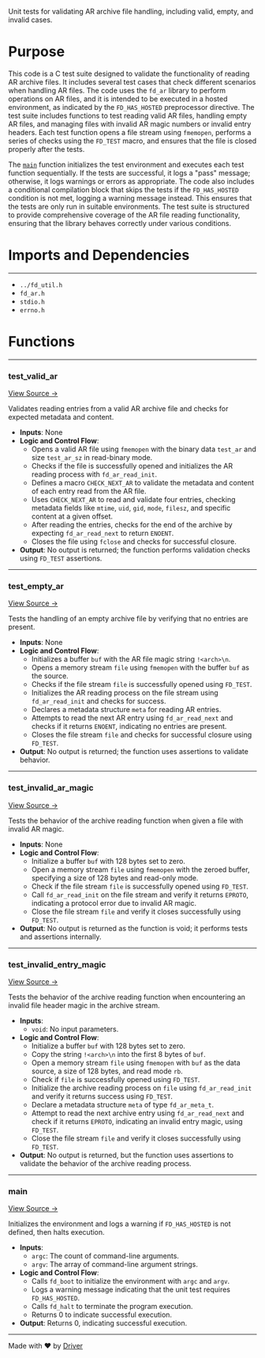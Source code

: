 <!--------------------------------------------------------------------------------->
<!-- IMPORTANT: This file is auto-generated by Driver (https://driver.ai). -------->
<!-- Manual edits may be overwritten on future commits. --------------------------->
<!--------------------------------------------------------------------------------->

Unit tests for validating AR archive file handling, including valid, empty, and invalid cases.

# Purpose
This code is a C test suite designed to validate the functionality of reading AR archive files. It includes several test cases that check different scenarios when handling AR files. The code uses the `fd_ar` library to perform operations on AR files, and it is intended to be executed in a hosted environment, as indicated by the `FD_HAS_HOSTED` preprocessor directive. The test suite includes functions to test reading valid AR files, handling empty AR files, and managing files with invalid AR magic numbers or invalid entry headers. Each test function opens a file stream using `fmemopen`, performs a series of checks using the `FD_TEST` macro, and ensures that the file is closed properly after the tests.

The [`main`](<#main>) function initializes the test environment and executes each test function sequentially. If the tests are successful, it logs a "pass" message; otherwise, it logs warnings or errors as appropriate. The code also includes a conditional compilation block that skips the tests if the `FD_HAS_HOSTED` condition is not met, logging a warning message instead. This ensures that the tests are only run in suitable environments. The test suite is structured to provide comprehensive coverage of the AR file reading functionality, ensuring that the library behaves correctly under various conditions.
# Imports and Dependencies

---
- `../fd_util.h`
- `fd_ar.h`
- `stdio.h`
- `errno.h`


# Functions

---
### test\_valid\_ar<!-- {{#callable:test_valid_ar}} -->
[View Source →](<../../../../../src/util/archive/test_ar.c#L13>)

Validates reading entries from a valid AR archive file and checks for expected metadata and content.
- **Inputs**: None
- **Logic and Control Flow**:
    - Opens a valid AR file using `fmemopen` with the binary data `test_ar` and size `test_ar_sz` in read-binary mode.
    - Checks if the file is successfully opened and initializes the AR reading process with `fd_ar_read_init`.
    - Defines a macro `CHECK_NEXT_AR` to validate the metadata and content of each entry read from the AR file.
    - Uses `CHECK_NEXT_AR` to read and validate four entries, checking metadata fields like `mtime`, `uid`, `gid`, `mode`, `filesz`, and specific content at a given offset.
    - After reading the entries, checks for the end of the archive by expecting `fd_ar_read_next` to return `ENOENT`.
    - Closes the file using `fclose` and checks for successful closure.
- **Output**: No output is returned; the function performs validation checks using `FD_TEST` assertions.


---
### test\_empty\_ar<!-- {{#callable:test_empty_ar}} -->
[View Source →](<../../../../../src/util/archive/test_ar.c#L52>)

Tests the handling of an empty archive file by verifying that no entries are present.
- **Inputs**: None
- **Logic and Control Flow**:
    - Initializes a buffer `buf` with the AR file magic string `!<arch>\n`.
    - Opens a memory stream `file` using `fmemopen` with the buffer `buf` as the source.
    - Checks if the file stream `file` is successfully opened using `FD_TEST`.
    - Initializes the AR reading process on the file stream using `fd_ar_read_init` and checks for success.
    - Declares a metadata structure `meta` for reading AR entries.
    - Attempts to read the next AR entry using `fd_ar_read_next` and checks if it returns `ENOENT`, indicating no entries are present.
    - Closes the file stream `file` and checks for successful closure using `FD_TEST`.
- **Output**: No output is returned; the function uses assertions to validate behavior.


---
### test\_invalid\_ar\_magic<!-- {{#callable:test_invalid_ar_magic}} -->
[View Source →](<../../../../../src/util/archive/test_ar.c#L65>)

Tests the behavior of the archive reading function when given a file with invalid AR magic.
- **Inputs**: None
- **Logic and Control Flow**:
    - Initialize a buffer `buf` with 128 bytes set to zero.
    - Open a memory stream `file` using `fmemopen` with the zeroed buffer, specifying a size of 128 bytes and read-only mode.
    - Check if the file stream `file` is successfully opened using `FD_TEST`.
    - Call `fd_ar_read_init` on the file stream and verify it returns `EPROTO`, indicating a protocol error due to invalid AR magic.
    - Close the file stream `file` and verify it closes successfully using `FD_TEST`.
- **Output**: No output is returned as the function is void; it performs tests and assertions internally.


---
### test\_invalid\_entry\_magic<!-- {{#callable:test_invalid_entry_magic}} -->
[View Source →](<../../../../../src/util/archive/test_ar.c#L76>)

Tests the behavior of the archive reading function when encountering an invalid file header magic in the archive stream.
- **Inputs**:
    - `void`: No input parameters.
- **Logic and Control Flow**:
    - Initialize a buffer `buf` with 128 bytes set to zero.
    - Copy the string `!<arch>\n` into the first 8 bytes of `buf`.
    - Open a memory stream `file` using `fmemopen` with `buf` as the data source, a size of 128 bytes, and read mode `rb`.
    - Check if `file` is successfully opened using `FD_TEST`.
    - Initialize the archive reading process on `file` using `fd_ar_read_init` and verify it returns success using `FD_TEST`.
    - Declare a metadata structure `meta` of type `fd_ar_meta_t`.
    - Attempt to read the next archive entry using `fd_ar_read_next` and check if it returns `EPROTO`, indicating an invalid entry magic, using `FD_TEST`.
    - Close the file stream `file` and verify it closes successfully using `FD_TEST`.
- **Output**: No output is returned, but the function uses assertions to validate the behavior of the archive reading process.


---
### main<!-- {{#callable:main}} -->
[View Source →](<../../../../../src/util/archive/test_ar.c#L105>)

Initializes the environment and logs a warning if `FD_HAS_HOSTED` is not defined, then halts execution.
- **Inputs**:
    - `argc`: The count of command-line arguments.
    - `argv`: The array of command-line argument strings.
- **Logic and Control Flow**:
    - Calls `fd_boot` to initialize the environment with `argc` and `argv`.
    - Logs a warning message indicating that the unit test requires `FD_HAS_HOSTED`.
    - Calls `fd_halt` to terminate the program execution.
    - Returns 0 to indicate successful execution.
- **Output**: Returns 0, indicating successful execution.



---
Made with ❤️ by [Driver](https://www.driver.ai/)